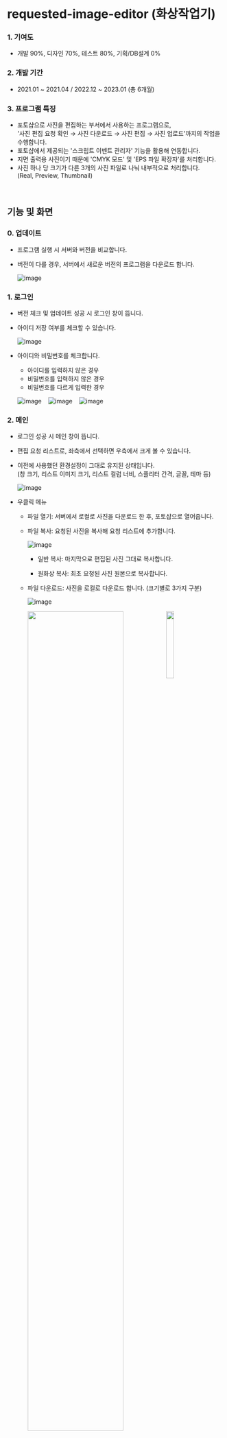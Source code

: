 # requested-image-editor (화상작업기)

### 1. 기여도
- 개발 90%, 디자인 70%, 테스트 80%, 기획/DB설계 0%

### 2. 개발 기간
- 2021.01 ~ 2021.04 / 2022.12 ~ 2023.01 (총 6개월)

### 3. 프로그램 특징
- 포토샵으로 사진을 편집하는 부서에서 사용하는 프로그램으로,\
  '사진 편집 요청 확인 → 사진 다운로드 → 사진 편집 → 사진 업로드'까지의 작업을 수행합니다.
- 포토샵에서 제공되는 '스크립트 이벤트 관리자' 기능을 활용해 연동합니다.
- 지면 출력용 사진이기 때문에 'CMYK 모드' 및 'EPS 파일 확장자'를 처리합니다.
- 사진 하나 당 크기가 다른 3개의 사진 파일로 나눠 내부적으로 처리합니다.\
  (Real, Preview, Thumbnail)

<br>

## 기능 및 화면

### 0. 업데이트
- 프로그램 실행 시 서버와 버전을 비교합니다.
- 버전이 다를 경우, 서버에서 새로운 버전의 프로그램을 다운로드 합니다.

  ![image](https://user-images.githubusercontent.com/14077108/218962758-9170f4a9-5ad6-4491-b8a1-4d84fa144891.png)

### 1. 로그인
- 버전 체크 및 업데이트 성공 시 로그인 창이 뜹니다.
- 아이디 저장 여부를 체크할 수 있습니다.

  ![image](https://user-images.githubusercontent.com/14077108/218674708-53483284-e8a6-4f54-9289-b4aead657cdd.png)

- 아이디와 비밀번호를 체크합니다.
  - 아이디를 입력하지 않은 경우
  - 비밀번호를 입력하지 않은 경우
  - 비밀번호를 다르게 입력한 경우
  
  ![image](https://user-images.githubusercontent.com/14077108/218952879-d860482f-ef0a-45a2-8c4c-65c45ef7e6b2.png)
&nbsp;&nbsp;
  ![image](https://user-images.githubusercontent.com/14077108/218953029-f2354877-0f17-4496-8f2e-42d4263f0e7e.png)
&nbsp;&nbsp;
  ![image](https://user-images.githubusercontent.com/14077108/218953056-32ee02ca-5467-4ffb-8fcd-a65b7d6ee046.png)

### 2. 메인
- 로그인 성공 시 메인 창이 뜹니다.
- 편집 요청 리스트로, 좌측에서 선택하면 우측에서 크게 볼 수 있습니다.
- 이전에 사용했던 환경설정이 그대로 유지된 상태입니다.\
  (창 크기, 리스트 이미지 크기, 리스트 컬럼 너비, 스플리터 간격, 글꼴, 테마 등)

  ![image](https://user-images.githubusercontent.com/14077108/218681459-d5bcd39f-0185-4cd7-8555-dca055cb38ab.png)

- 우클릭 메뉴
  - 파일 열기: 서버에서 로컬로 사진을 다운로드 한 후, 포토샵으로 열어줍니다.
  - 파일 복사: 요청된 사진을 복사해 요청 리스트에 추가합니다.
  
    ![image](https://user-images.githubusercontent.com/14077108/218681708-12f32b1f-69b4-411c-910c-0d119cd25f37.png)
  
    - 일반 복사: 마지막으로 편집된 사진 그대로 복사합니다.
    
    - 원화상 복사: 최초 요청된 사진 원본으로 복사합니다.
    
  

  - 파일 다운로드: 사진을 로컬로 다운로드 합니다. (크기별로 3가지 구분)
    
    ![image](https://user-images.githubusercontent.com/14077108/218681861-fe463612-0859-4e39-9b87-04b918bc3a1c.png)
    
    <img src="https://user-images.githubusercontent.com/14077108/218682329-cc2c6763-45d3-4982-9902-a361cd5c1301.png" width="70%" align="top">
    <img src="https://user-images.githubusercontent.com/14077108/218682386-16fffeb4-9e31-45ed-aa11-3de66aef47cd.png" width="20%" align="top">
 
    
  - 파일 삭제: 요청 리스트에서 없어지지만, '상태: 휴지통'으로 검색하면 볼 수 있습니다.
  - 전표 보기: 요청된 사진을 전표 형태로 보고, 인쇄할 수 있습니다.

    <img src="https://user-images.githubusercontent.com/14077108/218682576-655a267e-0766-4f42-b021-fe32352294a0.png" width="65%" align="top">&nbsp;&nbsp;
    <img src="https://user-images.githubusercontent.com/14077108/218682834-ff2ad39e-28cb-472e-b75b-78aa046544b7.png" width="25%" align="top">           
      
    


### 3. 작업창
- 우클릭 메뉴에서 파일 열기 or 더블 클릭 → 포토샵 실행 및 파일 로드 → 작업창 실행



![image](https://user-images.githubusercontent.com/14077108/218951554-dbe91c7e-c902-473d-98e9-4225f2958744.png)

![image](https://user-images.githubusercontent.com/14077108/218951343-0b6da414-dccb-4c90-aaae-5ae04b978b6f.png)

![image](https://user-images.githubusercontent.com/14077108/218951604-58f69054-ed76-480c-a0f7-8a1af4ea615d.png)



- 포토샵으로 사진을 편집한 후 Ctrl+S를 누를 때마다 작업창에 반영됩니다. 


![작업11](https://user-images.githubusercontent.com/14077108/137513155-e7765ba1-49ac-44ea-98b2-7d3edc6b0327.png)

![image](https://user-images.githubusercontent.com/14077108/218951995-fc0cc651-a46b-4dad-91af-84e1fe44ab42.png)

![image](https://user-images.githubusercontent.com/14077108/218952012-4222f11b-ec86-4495-943e-c03f3fdafd7b.png)

![image](https://user-images.githubusercontent.com/14077108/218952023-5e808c79-896a-4359-83d1-ec3a0f6a20c6.png)


- 상태 변화

![작업12](https://user-images.githubusercontent.com/14077108/137514007-5452a3e7-8cd2-4eda-ab3a-8087e2038eea.png)

![작업13](https://user-images.githubusercontent.com/14077108/137514457-67939ed9-1e08-4141-ad8e-09553c7208ab.png)

![작업](https://user-images.githubusercontent.com/14077108/137519778-226dca2a-46d5-48b4-abdc-703fc1d047bb.png)



### 4. 환경설정

![환경설정](https://user-images.githubusercontent.com/14077108/137449977-a1b5af94-bf31-4797-ae61-d90c23a2c95d.png)
![image](https://user-images.githubusercontent.com/14077108/218952371-d71500ba-681a-4889-a165-0d46d137a450.png)


#### 4-1. 글꼴 설정

![image](https://user-images.githubusercontent.com/14077108/137455285-ced1a374-711b-4f4e-939c-55b6fb254955.png)
![image](https://user-images.githubusercontent.com/14077108/218952407-4760dec7-5770-4008-9f18-56b2e13389cc.png)

#### 4-2. 배경 설정

![테마6](https://user-images.githubusercontent.com/14077108/137455678-6f06cd18-3eb9-400f-a13d-13049ab48cb7.png)

#### 4-3. 아이콘 설정

![테마7](https://user-images.githubusercontent.com/14077108/137455696-9a96d24c-0960-49a3-aecf-2267124a9353.png)

- 아이콘 종류 : 전표(전표 있음) / 작업중, 출고(편집 완료), 미출고(편집 전)
    
![아이콘가이드](https://user-images.githubusercontent.com/14077108/137486990-caf6d5e5-8a77-4cf8-b703-758d2749d19b.jpg)

#### 4-4. 폴더 설정

![폴더설정2](https://user-images.githubusercontent.com/14077108/137458530-4afe3e8f-83d5-4334-9897-1451bee9950b.png)
![image](https://user-images.githubusercontent.com/14077108/218952548-196ad0a3-4869-4ebb-be93-3f1aff1bb976.png)
![image](https://user-images.githubusercontent.com/14077108/218952615-31f1b530-1e54-4902-b147-4232bb725498.png)




### 5. 기타

![기타1](https://user-images.githubusercontent.com/14077108/137480331-a6a0f902-6275-4ad1-9eac-005501935be0.png)

#### 5-1. 이미지 크기 설정

![image](https://user-images.githubusercontent.com/14077108/218952760-f45b3d89-b102-4475-9f80-1e96bc23ebdd.png)

![image](https://user-images.githubusercontent.com/14077108/218952726-52d13f62-73a8-44b0-a517-60aa1b8b8dbb.png)


#### 5-2. 검색 초기화

- 이미지 리스트 컨트롤 값 초기화 (날짜, 상태 등)

#### 5-3. 새로고침
- 메인화면 갱신 (이미지 리스트), 검색 컨트롤 값은 유지
- 단축키 : F5

#### 5-4. 로그아웃

![image](https://user-images.githubusercontent.com/14077108/137480642-49a911f8-32d7-42ac-b612-1cee7e2ee1ac.png)
![image](https://user-images.githubusercontent.com/14077108/218952810-7f1672e5-e160-4941-87bd-d689667f6881.png)

### 6. 작업 동영상




<br>

## 주요 코드

### 1. 
